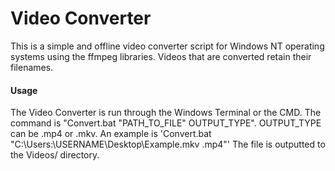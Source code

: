 <h1>Video Converter</h1>

This is a simple and offline video converter script for Windows NT operating systems using the ffmpeg libraries. Videos that are converted retain their filenames.

<h4>Usage</h4>
<p>The Video Converter is run through the Windows Terminal or the CMD.
The command is "Convert.bat "PATH_TO_FILE" OUTPUT_TYPE". OUTPUT_TYPE can be .mp4 or .mkv. An example is 'Convert.bat "C:\Users:\USERNAME\Desktop\Example.mkv .mp4"' The file is outputted to the Videos/ directory.</p>